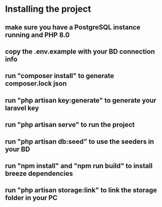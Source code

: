 # Installing the project

## make sure you have a PostgreSQL instance running and PHP 8.0

## copy the .env.example with your BD connection info

## run "composer install" to generate composer.lock json

## run "php artisan key:generate" to generate your laravel key

## run "php artisan serve" to run the project 

## run "php artisan db:seed" to use the seeders in your BD

## run "npm install" and "npm run build" to install breeze dependencies

## run "php artisan storage:link" to link the storage folder in your PC

